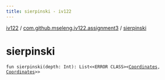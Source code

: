 ```yaml
---
title: sierpinski - iv122
---
```


[iv122](../index.md) / [com.github.mseleng.iv122.assignment3](index.md) / [sierpinski](.)

# sierpinski

`fun sierpinski(depth: Int): List<<ERROR CLASS><`[`Coordinates`](../com.github.mseleng.iv122.util/-coordinates/index.md)`, `[`Coordinates`](../com.github.mseleng.iv122.util/-coordinates/index.md)`>>`